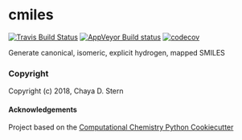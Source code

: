 cmiles
==============================
[//]: # (Badges)
[![Travis Build Status](https://travis-ci.org/REPLACE_WITH_OWNER_ACCOUNT/cmiles.png)](https://travis-ci.org/REPLACE_WITH_OWNER_ACCOUNT/cmiles)
[![AppVeyor Build status](https://ci.appveyor.com/api/projects/status/REPLACE_WITH_APPVEYOR_LINK/branch/master?svg=true)](https://ci.appveyor.com/project/REPLACE_WITH_OWNER_ACCOUNT/cmiles/branch/master)
[![codecov](https://codecov.io/gh/REPLACE_WITH_OWNER_ACCOUNT/cmiles/branch/master/graph/badge.svg)](https://codecov.io/gh/REPLACE_WITH_OWNER_ACCOUNT/cmiles/branch/master)

Generate canonical, isomeric, explicit hydrogen, mapped SMILES

### Copyright

Copyright (c) 2018, Chaya D. Stern


#### Acknowledgements
 
Project based on the 
[Computational Chemistry Python Cookiecutter](https://github.com/choderalab/cookiecutter-python-comp-chem)
